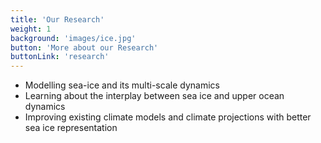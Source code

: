 ```yaml
---
title: 'Our Research'
weight: 1
background: 'images/ice.jpg'
button: 'More about our Research'
buttonLink: 'research'
---
```


  - Modelling sea-ice and its multi-scale dynamics
  - Learning about the interplay between sea ice and upper ocean dynamics
  - Improving existing climate models and climate projections with better sea ice representation
